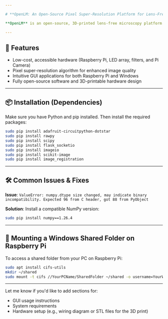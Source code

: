 ```yaml
---

# **OpenLM: An Open-Source Pixel Super-Resolution Platform for Lens-Free Microscopy**

**OpenLM** is an open-source, 3D-printed lens-free microscopy platform that combines low-cost, commercially available components with a pixel super-resolution algorithm. It features a user-friendly interface and supports both **Raspberry Pi OS** and **Windows OS** for camera control, real-time preview, image acquisition, and image processing—no prior expertise in lens-free imaging is required.

---
```


## 🔧 Features

* Low-cost, accessible hardware (Raspberry Pi, LED array, filters, and Pi Camera)
* Pixel super-resolution algorithm for enhanced image quality
* Intuitive GUI applications for both Raspberry Pi and Windows
* Fully open-source software and 3D-printable hardware design

---

## 📦 Installation (Dependencies)

Make sure you have Python and pip installed. Then install the required packages:

```bash
sudo pip install adafruit-circuitpython-dotstar
sudo pip install rawpy
sudo pip install scipy
sudo pip install flask_socketio
sudo pip install imageio
sudo pip install scikit-image
sudo pip install image_registration
```

---

## 🛠 Common Issues & Fixes

**Issue**:
`ValueError: numpy.dtype size changed, may indicate binary incompatibility. Expected 96 from C header, got 88 from PyObject`

**Solution**:
Install a compatible NumPy version:

```bash
sudo pip install numpy==1.26.4
```

---

## 🔗 Mounting a Windows Shared Folder on Raspberry Pi

To access a shared folder from your PC on Raspberry Pi:

```bash
sudo apt install cifs-utils
mkdir ~/shared
sudo mount -t cifs //YourPCName/SharedFolder ~/shared -o username=YourWindowsUsername
```

---

Let me know if you'd like to add sections for:

* GUI usage instructions
* System requirements
* Hardware setup (e.g., wiring diagram or STL files for the 3D print)



